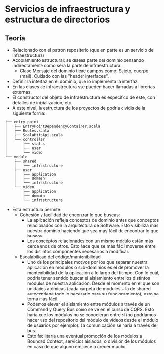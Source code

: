 # Servicios de infraestructura y estructura de directorios

## Teoria

* Relacionado con el patron repositorio (que en parte es un servicio de infraestructura)
* Acoplamiento estructural: se diseña parte del dominio pensando indirectamente como sera la parte de infraestructura. 
  * Clase Mensaje del dominio tiene campos como: Sujeto, cuerpo (mail). Cuidado con las "header interfaces".
* Definir la interfaz en el dominio, que lo implementa la interfaz.
* En las clases de infraestrcutura sse pueden hacer llamadas a librerias externas.
* El constructor del objeto de infraestructura es especifico de este, con detalles de inicializacion, etc.
* A este nivel, la estructura de los proyectos de podria dividis de la siguiente forma:
```
├── entry_point
│   ├── EntryPointDependencyContainer.scala
│   ├── Routes.scala
│   ├── ScalaHttpApi.scala
│   └── controller
│       ├── status
│       ├── user
│       └── video
└── module
    ├── shared
    │   └── infrastructure
    ├── user
    │   ├── application
    │   ├── domain
    │   └── infrastructure
    └── video
        ├── application
        ├── domain
        └── infrastructure
```
* Esta estructura permite:
  * Cohesión y facilidad de encontrar lo que buscas:
    * La aplicación refleja conceptos de dominio antes que conceptos relacionados con la arquitectura de Software. Esto visibiliza más nuestro dominio haciendo que sea más fácil de encontrar lo que buscas
    * Los conceptos relacionados con un mismo módulo están más cerca unos de otros. Esto hace que se más fácil moverse entre los distintos componentes necesarios a modificar.
  * Escalabilidad del código/mantenibilidad
    * Uno de los principales motivos por los que separar nuestra aplicación en módulos o sub-dominios es el de promover la mantenibilidad de la aplicación a lo largo del tiempo. Con lo cuál, podría tener sentido buscar el aislamiento entre los distintos módulos de nuestra aplicación. Desde el momento en el que son unidades atómicas (cada carpeta de modules + la de shared autocontiene todo lo necesario para su funcionamiento), esto se torna más fácil.
    * Podemos elevar el aislamiento entre módulos a través de un Command y Query Bus como se ve en el curso de CQRS. Esto haría que los módulos no se conocieran entre sí (no podríamos hacer uso del repositorio del módulo de vídeos desde el módulo de usuarios por ejemplo). La comunicación se haría a través del bus.
    * Esto facilitaría una eventual promoción de los módulos a Bounded Context, servicios aislados, o división de los módulos en caso de que alguno empiece a crecer mucho.
